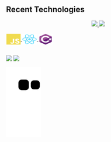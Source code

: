 ## Recent Technologies
<div align="center">
  <a href="https://github.com/ntgnst">
  <img height="200em" src="https://github-readme-stats.vercel.app/api?username=ntgnst&show_icons=true&theme=dracula&include_all_commits=true&count_private=true"/>
  <img height="200em" src="https://github-readme-stats.vercel.app/api/top-langs/?username=ntgnst&layout=compact&langs_count=7&theme=dracula"/>
</div>
<div style="display: inline_block"><br>
  <img align="center" alt="ntgnst-Js" height="30" width="40" src="https://raw.githubusercontent.com/devicons/devicon/master/icons/javascript/javascript-plain.svg">
  <img align="center" alt="ntgnst-React" height="30" width="40" src="https://raw.githubusercontent.com/devicons/devicon/master/icons/react/react-original.svg">
  <img align="center" alt="ntgnst-Csharp" height="30" width="40" src="https://raw.githubusercontent.com/devicons/devicon/master/icons/csharp/csharp-original.svg">
</div>
  
  ##
 
<div>
  <a href="https://instagram.com/_ntgnst" target="_blank"><img src="https://img.shields.io/badge/-Instagram-%23E4405F?style=for-the-badge&logo=instagram&logoColor=white" target="_blank"></a>
  <a href="https://www.linkedin.com/in/batuhan-yah%C5%9Fi-bb5819b1/" target="_blank"><img src="https://img.shields.io/badge/-LinkedIn-%230077B5?style=for-the-badge&logo=linkedin&logoColor=white" target="_blank"></a> 
 
  ![Snake animation](https://github.com/rafaballerini/rafaballerini/blob/output/github-contribution-grid-snake.svg)
 
</div>
